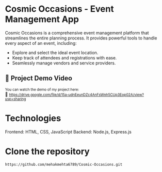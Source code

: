 # **Cosmic Occasions - Event Management App**

Cosmic Occasions is a comprehensive event management platform that streamlines the entire planning process. It provides powerful tools to handle every aspect of an event, including:
* Explore and select the ideal event location.
* Keep track of attendees and registrations with ease.
* Seamlessly manage vendors and service providers.

## 🎥 Project Demo Video

<small>You can watch the demo of my project here:</small>  
🔗 <small>https://drive.google.com/file/d/15a-udnEeunDZc4AnFsWnh5CUp3Eop02A/view?usp=sharing</small>
# Technologies
Frontend: HTML, CSS, JavaScript
Backend: Node.js, Express.js
# Clone the repository  
```bash
https://github.com/mehakmehta6789/Cosmic-Occasions.git

